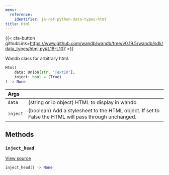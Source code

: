 ```yaml
---
menu:
  reference:
    identifier: ja-ref-python-data-types-html
title: Html
---
```


{{< cta-button githubLink=https://www.github.com/wandb/wandb/tree/v0.19.5/wandb/sdk/data_types/html.py#L18-L107 >}}

Wandb class for arbitrary html.

```python
Html(
    data: Union[str, 'TextIO'],
    inject: bool = (True)
) -> None
```

| Args |  |
| :--- | :--- |
|  `data` |  (string or io object) HTML to display in wandb |
|  `inject` |  (boolean) Add a stylesheet to the HTML object. If set to False the HTML will pass through unchanged. |

## Methods

### `inject_head`

[View source](https://www.github.com/wandb/wandb/tree/v0.19.5/wandb/sdk/data_types/html.py#L59-L74)

```python
inject_head() -> None
```